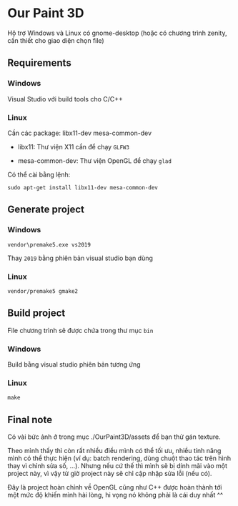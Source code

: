 # Our Paint 3D

Hộ trợ Windows và Linux có gnome-desktop (hoặc có chương trình zenity, cần thiết cho giao diện chọn file)

## Requirements

### Windows

Visual Studio với build tools cho C/C++

### Linux

Cần các package: libx11-dev mesa-common-dev

- libx11: Thư viện X11 cần để chạy `GLFW3`

- mesa-common-dev: Thư viện OpenGL để chạy `glad`

Có thể cài bằng lệnh:
```
sudo apt-get install libx11-dev mesa-common-dev
```

## Generate project

### Windows

```
vendor\premake5.exe vs2019
```

Thay `2019` bằng phiên bản visual studio bạn dùng

### Linux

```
vendor/premake5 gmake2
```

## Build project

File chương trình sẽ được chứa trong thư mục `bin`

### Windows

Build bằng visual studio phiên bản tương ứng

### Linux

```
make
```

## Final note

Có vài bức ảnh ở trong mục ./OurPaint3D/assets để bạn thử gán texture.

Theo mình thấy thì còn rất nhiều điều mình có thể tối ưu, nhiều tính năng mình có thể thực hiện (ví dụ: batch rendering, dùng chuột thao tác trên hình thay vì chỉnh sửa số, ...). Nhưng nếu cứ thế thì mình sẽ bị dính mãi vào một project này, vì vậy từ giờ project này sẽ chỉ cập nhập sửa lỗi (nếu có).

Đây là project hoàn chỉnh về OpenGL cũng như C++ được hoàn thành tới một mức độ khiến mình hài lòng, hi vọng nó không phải là cái duy nhất ^^
